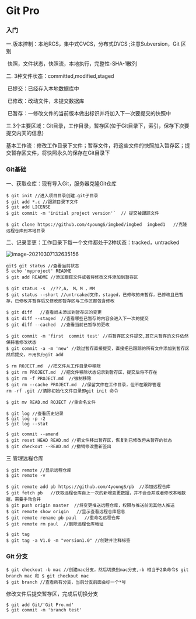 # Git Pro

### 入门

一.版本控制：本地RCS，集中式CVCS，分布式DVCS ;注意Subversion，Git 区别

​                          快照，文件状态，快照流，本地执行，完整性-SHA-1散列

 二. 3种文件状态：committed,modified,staged

​                          已提交：已经存入本地数据库中

​                          已修改：改动文件，未提交数据库

​                          已暂存：一修改文件的当前版本做出标识并将加入下一次要提交的快照中

三.3个主要区域：Git目录，工作目录，暂存区(位于Git目录下，索引，保存下次要提交内天的信息)

​       基本工作流：修改工作目录下文件；暂存文件，将这些文件的快照加入暂存区；提交暂存区文件，将快照永久的保存在Git目录下

### Git基础

一、获取仓库：现有导入Git，服务器克隆Git仓库

```
$ git init //进入项目目录创建.git子目录   
$ git add *.c //跟踪目录下文件
$ git add LICENSE
$ git commit -m 'initial project version'`  // 提交被跟踪文件
```

```
$ git clone https://github.com/4youngS/imgbed/imgbed  imgbed1   //克隆远程仓库到本地目录
```

​    二、记录变更：工作目录下每一个文件都处于2种状态：tracked，untracked  

![image-20210307132635156](https://cdn.jsdelivr.net/gh/4youngS/imgbed@main/git/image-20210307132635156.png)

```
git$ git status //查看当前状态
S echo 'myproject' README
$ git add README //添加跟踪文件或者将修改文件添加到暂存区

$ git status -s  //??,A， M，M ，MM
$ git status --short //untrcaked文件，staged，已修改的未暂存，已修改且已暂存，已修改并暂存后又修改即暂存区与工作区都包含修改

$ git diff   //查看尚未添加到暂存区的变更
$ git diff --staged  //查看哪些已暂存的内容会进入下一次的提交 
$ git diff --cached  //查看当前已暂存的更改

$ git commit -m 'first  commit test' //将暂存区文件提交,其它未暂存的文件依然保持着修改状态
$ git commit -a -m 'new' //跳过暂存直接提交，直接把已跟踪的所有文件添加到暂存区然后提交，不用执行git add

$ rm ROJECT.md  //把文件从工作目录中移除
$ git rm PROJECT.md  //把文件移除状态记录到暂存区，提交后将不存在
$ git rm -f PROJECT.md  //强制移除
$ git rm --cache PROJECT.md  //保留文件在工作目录，但不在跟踪管理
rm -rf .git //清除初始化文件目录即git init 命令

$ git mv READ.md ROJECT //重命名文件

$ git log //查看历史记录
$ git log -p -2
$ git log --stat

$ git commit --amend
$ git reset HEAD READ.md //把文件移出暂存区，恢复到已修改但未暂存的状态
$ git checkout --READ.md //撤销修改重新签出

```

三 管理远程仓库

```
$ git remote //显示远程仓库
$ git remote -v

$ git remote add pb https://github.com/4youngS/pb  //添加远程仓库
$ git fetch pb   //获取远程仓库自上一次的新增变更数据，并不会合并或者修改本地数据，需要手动合并
$ git push origin master  //将变更推送远程仓库，权限与推送前无其他人推送
$ git remote show origin   //显示查看远程仓库信息
$ git remote rename pb paul   //重命名远程仓库
$ git remote rm paul  //删除远程仓库地址

$ git tag 
$ git tag -a V1.0 -m "version1.0" //创建并注释标签
```

### Git 分支

```
$ git checkout -b mac //创建mac分支，然后切换到mac分支,-b 相当于2条命令$ git branch mac 和 $ git checkout mac
$ git branch //查看所有分支，当前分支前面会标一个*号
```

修改文件后提交暂存区，完成后切换分支

```
$ git add Git/'Git Pro.md'
$ git commit -m 'branch test'

```

